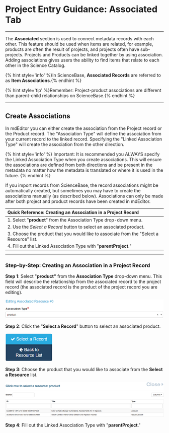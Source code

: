 # Project Entry Guidance: Associated Tab

---

The **Associated** section is used to connect metadata records with each other. This feature should be used when items are related, for example, products are often the result of projects, and projects often have sub-projects. Projects and Products can be linked together by using association. Adding associations gives users the ability to find items that relate to each other in the Science Catalog.

{% hint style='info' %}In ScienceBase, **Associated Records** are referred to as **Item Associations**.{% endhint %}



{% hint style='tip' %}Remember: Project-product associations are different than parent-child relationships on ScienceBase.{% endhint %}

---

## Create Associations

In mdEditor you can either create the association from the Project record or the Product record. The "Association Type" will define the association from your current record to the linked record. Specifying the "Linked Association Type" will create the association from the other direction. 

{% hint style='info' %} Important: It is recommended you ALWAYS specify the Linked Association Type when you create associations. This will ensure the associations are defined from both directions and be present in the metadata no matter how the metadata is translated or where it is used in the future. {% endhint %}


If you import records from ScienceBase, the record associations might be automatically created, but sometimes you may have to create the associations manually \(as described below\). Associations can only be made after both project and product records have been created in mdEditor.

| Quick Reference: Creating an Association in a Project Record |
| :--- |
| 1. Select "**product**" from the Association Type drop-down menu. |
| 2. Use the _Select a Record_ button to select an associated product. |
| 3. Choose the product that you would like to associate from the "Select a Resource" list. |
| 4. Fill out the Linked Association Type with "**parentProject**." |

---

### Step-by-Step: Creating an Association in a Project Record

**Step 1**: Select "**product"** from the **Association Type** drop-down menu. This field will describe the relationship from the associated record to the project record (the associated record is the product of the project record you are editing). 

![](/assets/product_association_lcc.png)


**Step 2**: Click the "**Select a Record**"  button to select an associated product.

![](/assets/select_a_record_button.png)

**Step 3**: Choose the product that you would like to associate from the **Select a Resource** list.

![](/assets/select_a_resource_product_window.png)


**Step 4**: Fill out the Linked Association Type with "**parentProject**."





